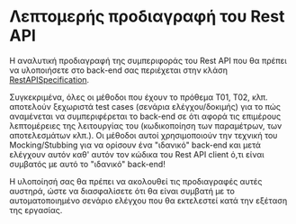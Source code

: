 # Λεπτομερής προδιαγραφή του Rest API

Η αναλυτική προδιαγραφή της συμπεριφοράς του Rest API που θα πρέπει να υλοποιήσετε στο back-end σας περιέχεται στην κλάση [RestAPISpecification](rest-api-client/src/test/groovy/gr/ntua/ece/softeng19b/client/RestAPISpecification.groovy). 

Συγκεκριμένα, όλες οι μέθοδοι που έχουν το πρόθεμα T01, T02, κλπ. αποτελούν ξεχωριστά test cases (σενάρια ελέγχου/δοκιμής) για το πώς αναμένεται να συμπεριφέρεται το back-end σε ότι αφορά τις επιμέρους λεπτομέρειες της λειτουργίας του (κωδικοποίηση των παραμέτρων, των αποτελεσμάτων κλπ.). Οι μέθοδοι αυτοί χρησιμοποιούν την τεχνική του Mocking/Stubbing για να ορίσουν ένα "ιδανικό" back-end και μετά ελέγχουν αυτόν καθ' αυτόν τον κώδικα του Rest API client ό,τι είναι συμβατός με αυτό το "ιδανικό" back-end!

Η υλοποίησή σας θα πρέπει να ακολουθεί τις προδιαγραφές αυτές αυστηρά, ώστε να διασφαλίσετε ότι θα είναι συμβατή με το αυτοματοποιημένο σενάριο ελέγχου που θα εκτελεστεί κατά την εξέταση της εργασίας.
